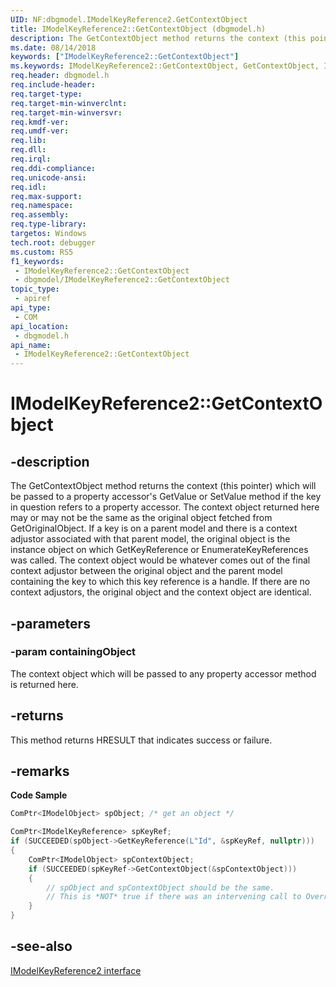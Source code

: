 ```yaml
---
UID: NF:dbgmodel.IModelKeyReference2.GetContextObject
title: IModelKeyReference2::GetContextObject (dbgmodel.h)
description: The GetContextObject method returns the context (this pointer) which will be passed to a property accessor's GetValue or SetValue method if the key in question refers to a property accessor.
ms.date: 08/14/2018
keywords: ["IModelKeyReference2::GetContextObject"]
ms.keywords: IModelKeyReference2::GetContextObject, GetContextObject, IModelKeyReference2.GetContextObject, IModelKeyReference2::GetContextObject, IModelKeyReference2.GetContextObject
req.header: dbgmodel.h
req.include-header: 
req.target-type: 
req.target-min-winverclnt: 
req.target-min-winversvr: 
req.kmdf-ver: 
req.umdf-ver: 
req.lib: 
req.dll: 
req.irql: 
req.ddi-compliance: 
req.unicode-ansi: 
req.idl: 
req.max-support: 
req.namespace: 
req.assembly: 
req.type-library: 
targetos: Windows
tech.root: debugger
ms.custom: RS5
f1_keywords:
 - IModelKeyReference2::GetContextObject
 - dbgmodel/IModelKeyReference2::GetContextObject
topic_type:
 - apiref
api_type:
 - COM
api_location:
 - dbgmodel.h
api_name:
 - IModelKeyReference2::GetContextObject
---
```


# IModelKeyReference2::GetContextObject


## -description

The GetContextObject method returns the context (this pointer) which will be passed to a property accessor's GetValue or SetValue method if the key in question refers to a property accessor. The context object returned here may or may not be the same as the original object fetched from GetOriginalObject. If a key is on a parent model and there is a context adjustor associated with that parent model, the original object is the instance object on which GetKeyReference or EnumerateKeyReferences was called. The context object would be whatever comes out of the final context adjustor between the original object and the parent model containing the key to which this key reference is a handle. If there are no context adjustors, the original object and the context object are identical.

## -parameters

### -param containingObject

The context object which will be passed to any property accessor method is returned here.

## -returns

This method returns HRESULT that indicates success or failure.

## -remarks

**Code Sample**

```cpp
ComPtr<IModelObject> spObject; /* get an object */

ComPtr<IModelKeyReference> spKeyRef;
if (SUCCEEDED(spObject->GetKeyReference(L"Id", &spKeyRef, nullptr)))
{
    ComPtr<IModelObject> spContextObject;
    if (SUCCEEDED(spKeyRef->GetContextObject(&spContextObject)))
    {
        // spObject and spContextObject should be the same.
        // This is *NOT* true if there was an intervening call to OverrideContextObject 
    }
}

```

## -see-also

[IModelKeyReference2 interface](nn-dbgmodel-imodelkeyreference2.md)


